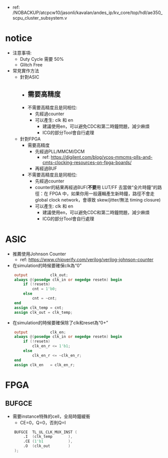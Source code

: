 - ref: /NOBACKUP/atcpcw10/jasonli/kavalan/andes_ip/kv_core/top/hdl/ae350_scpu_cluster_subsystem.v
# notice

- 注意事項:
	- Duty Cycle 需要 50%
	- Glitch Free
- 常見實作方法
	- 針對ASIC
		- 需要高精度
			- 
		- 不需要高精度且是同相位: 
			- 先經過counter
			- 可以產生: clk 和 en
				- 建議使用en，可以避免CDC和第二時鐘問題，減少麻煩
				- ICG的部分Tool會自行處理
	- 針對FPGA
		- 需要高精度
			- 先經過PLL/MMCM/DCM
				- ref: https://digilent.com/blog/vcos-mmcms-plls-and-cmts-clocking-resources-on-fpga-boards/
			- 再經過BUF
		- 不需要高精度且是同相位: 
			- 先經過counter
			- counter的結果再經過BUF(**不要**用 LUT/FF 去當做“全片時鐘”的路徑：在 FPGA 中，如果你用一般邏輯產生新時鐘，路徑不會走 global clock network，會導致 skew/jitter/無法 timing closure)
			- 可以產生: clk 和 en
				- 建議使用en，可以避免CDC和第二時鐘問題，減少麻煩
				- ICG的部分Tool會自行處理

# ASIC

- 推薦使用Johnson Counter
	- ref: https://www.chipverify.com/verilog/verilog-johnson-counter
- 在simulation的時候要確保clk為“0”

```verilog
	output			clk_out;
	always @(posedge clk_in or negedge resetn) begin
		if (!resetn)
			cnt = 1'b0;
		else
			cnt = ~cnt;
	end
	assign clk_temp = cnt;
	assign clk_out = clk_temp;
```

- 在simulation的時候要確保除了clk和reset為“0+”

```verilog
	output			clk_en;
	always @(posedge clk_in or negedge resetn) begin
		if (!resetn)
			clk_en_r <= 1'b1;
		else
			clk_en_r <= ~clk_en_r;
	end
	assign clk_en   = clk_en_r;
```

# FPGA
## BUFGCE

- 需要instance特殊的cell，全局時鐘緩衝
	- CE=0，Q=0，否則Q=I
```verilog
	BUFGCE	TL_UL_CLK_MUX_INST (
		.I	(clk_temp		),
		.CE	(1'b1			),
		.O	(clk_out		)
	);
```
